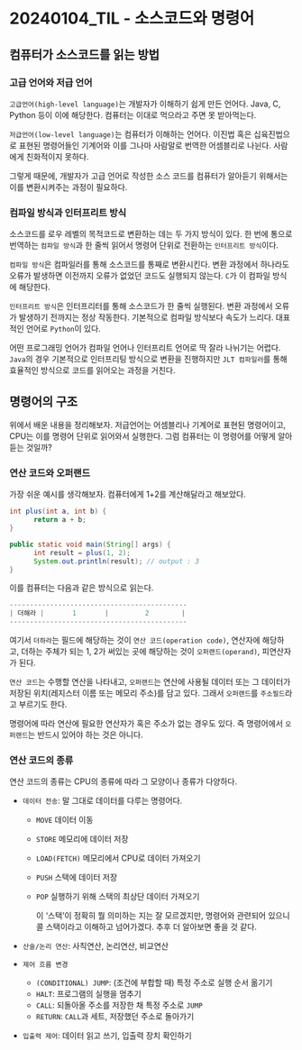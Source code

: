 # 20240104_TIL - 소스코드와 명령어

## 컴퓨터가 소스코드를 읽는 방법

### 고급 언어와 저급 언어

`고급언어(high-level language)`는 개발자가 이해하기 쉽게 만든 언어다. Java, C, Python 등이 이에 해당한다. 컴퓨터는 이대로 먹으라고 주면 못 받아먹는다.

`저급언어(low-level language)`는 컴퓨터가 이해하는 언어다. 이진법 혹은 십육진법으로 표현된 명령어들인 기계어와 이를 그나마 사람말로 번역한 어셈블리로 나뉜다. 사람에게 친화적이지 못하다.

그렇게 때문에, 개발자가 고급 언어로 작성한 소스 코드를 컴퓨터가 알아듣기 위해서는 이를 변환시켜주는 과정이 필요하다. 

### 컴파일 방식과 인터프리트 방식

소스코드를 로우 레벨의 목적코드로 변환하는 데는 두 가지 방식이 있다. 한 번에 통으로 번역하는 `컴파일 방식`과 한 줄씩 읽어서 명령어 단위로 전환하는 `인터프리트 방식`이다.

`컴파일 방식`은 컴파일러를 통해 소스코드를 통째로 변환시킨다. 변환 과정에서 하나라도 오류가 발생하면 이전까지 오류가 없었던 코드도 실행되지 않는다. `C`가 이 컴파일 방식에 해당한다. 

`인터프리트 방식`은 인터프리터를 통해 소스코드가 한 줄씩 실행된다. 변환 과정에서 오류가 발생하기 전까지는 정상 작동한다. 기본적으로 컴파일 방식보다 속도가 느리다. 대표적인 언어로 `Python`이 있다. 

어떤 프로그래밍 언어가 컴파일 언어나 인터프리트 언어로 딱 잘라 나뉘기는 어렵다. `Java`의 경우 기본적으로 인터프리팅 방식으로 변환을 진행하지만 `JLT 컴파일러`를 통해 효율적인 방식으로 코드를 읽어오는 과정을 거친다.

## 명령어의 구조

위에서 배운 내용을 정리해보자. 저급언어는 어셈블리나 기계어로 표현된 명령어이고, CPU는 이를 명령어 단위로 읽어와서 실행한다. 그럼 컴퓨터는 이 명령어를 어떻게 알아 듣는 것일까?

### 연산 코드와 오퍼랜드

가장 쉬운 예시를 생각해보자. 컴퓨터에게 1+2를 계산해달라고 해보았다.

```java
int plus(int a, int b) {
      return a + b;
}

public static void main(String[] args) {
      int result = plus(1, 2);
      System.out.println(result); // output : 3
}
```

이를 컴퓨터는 다음과 같은 방식으로 읽는다.

```java
--------------------------------------------
| 더해라 |       1       |         2        |
--------------------------------------------
```

여기서 `더하라`는 필드에 해당하는 것이 `연산 코드(operation code)`, 연산자에 해당하고, 더하는 주체가 되는 1, 2가 써있는 곳에 해당하는 것이 `오퍼랜드(operand)`, 피연산자가 된다.

`연산 코드`는 수행할 연산을 나타내고, `오퍼랜드`는 연산에 사용될 데이터 또는 그 데이터가 저장된 위치(레지스터 이름 또는 메모리 주소)를 담고 있다. 그래서 `오퍼랜드`를 `주소필드`라고 부르기도 한다.

명령어에 따라 연산에 필요한 연산자가 혹은 주소가 없는 경우도 있다. 즉 명령어에서 `오퍼랜드`는 반드시 있어야 하는 것은 아니다.

### 연산 코드의 종류

연산 코드의 종류는 CPU의 종류에 따라 그 모양이나 종류가 다양하다.

- `데이터 전송`: 말 그대로 데이터를 다루는 명령어다.
    - `MOVE` 데이터 이동
    - `STORE` 메모리에 데이터 저장
    - `LOAD(FETCH)` 메모리에서 CPU로 데이터 가져오기
    - `PUSH` 스택에 데이터 저장
    - `POP` 실행하기 위해 스택의 최상단 데이터 가져오기
        
        이 ‘스택’이 정확히 뭘 의미하는 지는 잘 모르겠지만, 명령어와 관련되어 있으니 콜 스택이라고 이해하고 넘어가겠다. 추후 더 알아보면 좋을 것 같다.
        
- `산술/논리 연산`: 사칙연산, 논리연산, 비교연산
- `제어 흐름 변경`
    - `(CONDITIONAL) JUMP`: (조건에 부합할 때) 특정 주소로 실행 순서 옮기기
    - `HALT`: 프로그램의 실행을 멈추기
    - `CALL`: 되돌아올 주소를 저장한 채 특정 주소로 `JUMP`
    - `RETURN`: `CALL`과 세트, 저장했던 주소로 돌아가기
- `입출력 제어`: 데이터 읽고 쓰기, 입출력 장치 확인하기